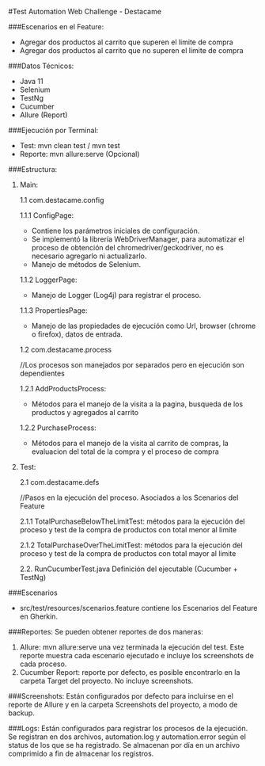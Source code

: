 #Test Automation Web Challenge - Destacame

###Escenarios en el Feature:
- Agregar dos productos al carrito que superen el limite de compra
- Agregar dos productos al carrito que no superen el limite de compra

###Datos Técnicos:
- Java 11
- Selenium
- TestNg
- Cucumber
- Allure (Report)

###Ejecución por Terminal:
- Test: mvn clean test / mvn test
- Reporte: mvn allure:serve (Opcional)

###Estructura:
1. Main: 

    1.1 com.destacame.config 

    1.1.1 ConfigPage: 
    - Contiene los parámetros iniciales de configuración. 
    - Se implementó la librería WebDriverManager, para automatizar el proceso de obtención del chromedriver/geckodriver, no es necesario agregarlo ni actualizarlo.
    - Manejo de métodos de Selenium.

    1.1.2 LoggerPage:
    - Manejo de Logger (Log4j) para registrar el proceso.

    1.1.3 PropertiesPage:
    - Manejo de las propiedades de ejecución como Url, browser (chrome o firefox), datos de entrada.

    1.2 com.destacame.process

    //Los procesos son manejados por separados pero en ejecución son dependientes

    1.2.1 AddProductsProcess: 
    - Métodos para el manejo de la visita a la pagina, busqueda de los productos y agregados al carrito
    
    1.2.2 PurchaseProcess: 
    - Métodos para el manejo de la visita al carrito de compras, la evaluacion del total de la compra y el proceso de compra

2. Test:

    2.1 com.destacame.defs

    //Pasos en la ejecución del proceso. Asociados a los Scenarios del Feature

    2.1.1 TotalPurchaseBelowTheLimitTest: métodos para la ejecución del proceso y test de la compra de productos con total menor al limite
    
    2.1.2 TotalPurchaseOverTheLimitTest: métodos para la ejecución del proceso y test de la compra de productos con total mayor al limite

    2.2. RunCucumberTest.java
    Definición del ejecutable (Cucumber + TestNg)

###Escenarios
* src/test/resources/scenarios.feature contiene los Escenarios del Feature en Gherkin.

###Reportes:
Se pueden obtener reportes de dos maneras:
1. Allure: mvn allure:serve una vez terminada la ejecución del test. Este reporte
muestra cada escenario ejecutado e incluye los screenshots de cada proceso.
2. Cucumber Report: reporte por defecto, es posible encontrarlo en la carpeta Target del proyecto.
No incluye screenshots.

###Screenshots:
Están configurados por defecto para incluirse en el reporte de Allure y en la carpeta
Screenshots del proyecto, a modo de backup.

###Logs:
Están configurados para registrar los procesos de la ejecución. Se registran en dos archivos,
automation.log y automation.error según el status de los que se ha registrado. Se almacenan por día
en un archivo comprimido a fin de almacenar los registros.